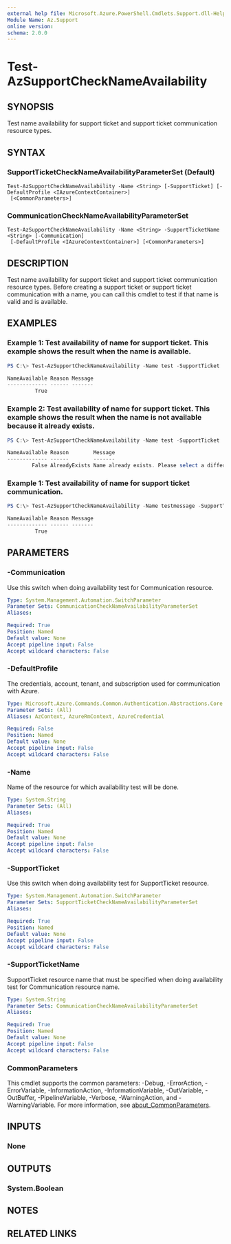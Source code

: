 ```yaml
---
external help file: Microsoft.Azure.PowerShell.Cmdlets.Support.dll-Help.xml
Module Name: Az.Support
online version:
schema: 2.0.0
---
```


# Test-AzSupportCheckNameAvailability

## SYNOPSIS
Test name availability for support ticket and support ticket communication resource types.

## SYNTAX

### SupportTicketCheckNameAvailabilityParameterSet (Default)
```
Test-AzSupportCheckNameAvailability -Name <String> [-SupportTicket] [-DefaultProfile <IAzureContextContainer>]
 [<CommonParameters>]
```

### CommunicationCheckNameAvailabilityParameterSet
```
Test-AzSupportCheckNameAvailability -Name <String> -SupportTicketName <String> [-Communication]
 [-DefaultProfile <IAzureContextContainer>] [<CommonParameters>]
```

## DESCRIPTION
Test name availability for support ticket and support ticket communication resource types. Before creating a support ticket or support ticket communication with a name, you can call this cmdlet to test if that name is valid and is available.

## EXAMPLES

### Example 1: Test availability of name for support ticket. This example shows the result when the name is available. 
```powershell
PS C:\> Test-AzSupportCheckNameAvailability -Name test -SupportTicket

NameAvailable Reason Message
------------- ------ -------
         True

```

### Example 2: Test availability of name for support ticket. This example shows the result when the name is not available because it already exists.
```powershell
PS C:\> Test-AzSupportCheckNameAvailability -Name test -SupportTicket

NameAvailable Reason        Message
------------- ------        -------
        False AlreadyExists Name already exists. Please select a different name.

```

### Example 1: Test availability of name for support ticket communication. 
```powershell
PS C:\> Test-AzSupportCheckNameAvailability -Name testmessage -SupportTicketName testticket -Communication

NameAvailable Reason Message
------------- ------ -------
         True

```

## PARAMETERS

### -Communication
Use this switch when doing availability test for Communication resource.

```yaml
Type: System.Management.Automation.SwitchParameter
Parameter Sets: CommunicationCheckNameAvailabilityParameterSet
Aliases:

Required: True
Position: Named
Default value: None
Accept pipeline input: False
Accept wildcard characters: False
```

### -DefaultProfile
The credentials, account, tenant, and subscription used for communication with Azure.

```yaml
Type: Microsoft.Azure.Commands.Common.Authentication.Abstractions.Core.IAzureContextContainer
Parameter Sets: (All)
Aliases: AzContext, AzureRmContext, AzureCredential

Required: False
Position: Named
Default value: None
Accept pipeline input: False
Accept wildcard characters: False
```

### -Name
Name of the resource for which availability test will be done.

```yaml
Type: System.String
Parameter Sets: (All)
Aliases:

Required: True
Position: Named
Default value: None
Accept pipeline input: False
Accept wildcard characters: False
```

### -SupportTicket
Use this switch when doing availability test for SupportTicket resource.

```yaml
Type: System.Management.Automation.SwitchParameter
Parameter Sets: SupportTicketCheckNameAvailabilityParameterSet
Aliases:

Required: True
Position: Named
Default value: None
Accept pipeline input: False
Accept wildcard characters: False
```

### -SupportTicketName
SupportTicket resource name that must be specified when doing availability test for Communication resource name.

```yaml
Type: System.String
Parameter Sets: CommunicationCheckNameAvailabilityParameterSet
Aliases:

Required: True
Position: Named
Default value: None
Accept pipeline input: False
Accept wildcard characters: False
```

### CommonParameters
This cmdlet supports the common parameters: -Debug, -ErrorAction, -ErrorVariable, -InformationAction, -InformationVariable, -OutVariable, -OutBuffer, -PipelineVariable, -Verbose, -WarningAction, and -WarningVariable. For more information, see [about_CommonParameters](http://go.microsoft.com/fwlink/?LinkID=113216).

## INPUTS

### None

## OUTPUTS

### System.Boolean

## NOTES

## RELATED LINKS

